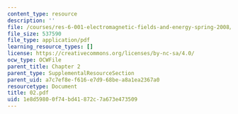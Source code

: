 ```yaml
---
content_type: resource
description: ''
file: /courses/res-6-001-electromagnetic-fields-and-energy-spring-2008/1e8d59800f74bd41872c7a673e473509_02.pdf
file_size: 537590
file_type: application/pdf
learning_resource_types: []
license: https://creativecommons.org/licenses/by-nc-sa/4.0/
ocw_type: OCWFile
parent_title: Chapter 2
parent_type: SupplementalResourceSection
parent_uid: a7c7ef8e-f616-e7d9-68be-a8a1ea2367a0
resourcetype: Document
title: 02.pdf
uid: 1e8d5980-0f74-bd41-872c-7a673e473509
---
```

